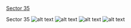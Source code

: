 [Sector 35](#sector35)

<a name = "sector35"></a>
Sector 35
![alt text](/images/WASP-170_Sector_35/WASP-170_Sector_35_a_TimeSeries.png)
![alt text](/images/WASP-170_Sector_35/WASP-170_Sector_35_b_FoldedLightCurve.png)
![alt text](/images/WASP-170_Sector_35/WASP-170_Sector_35_b_IndividualTransitsWithFit.png)
![alt text](/images/WASP-170_Sector_35/WASP-170_Sector_35_c_TimingResiduals.png)

